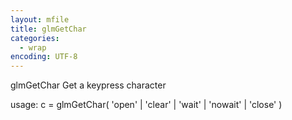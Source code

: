 ```yaml
---
layout: mfile
title: glmGetChar
categories:
  - wrap
encoding: UTF-8
---
```


glmGetChar  Get a keypress character

usage:  c = glmGetChar( 'open' | 'clear' | 'wait' | 'nowait' | 'close' )